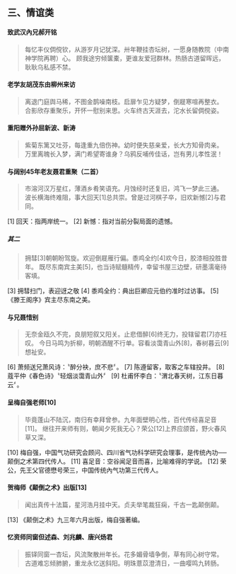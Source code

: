 ## 三、情谊类

#### 致武汉內兄郝开铭
> 每忆丰仪倜傥钦，从游岁月记犹深。卅年鞭挂杏坛树，一愿身随教院（中南神学院再聘）心。
> 顾我途穷倾箧橐，更谁友爱冠群林。热肠古道留晖远，耿耿乌私感不禁。

#### 老学友胡茂东由柳州来访
> 离退门庭舆马稀，不图金鹊噪南枝。启扉乍见方疑梦，倒屣寒喧再整衣。
> 合影欣存重聚乐，开怀一慰别来思。火车终古天涯去，沱水长留倜傥姿。

#### 重阳赠外孙屈新波、新涛
> 紫菊东篱又吐芬，每逢重九倍伤神。幼时便失慈亲爱，长大方知骨肉亲。
> 万里离魄长入梦，满门希望寄谁身？乌鸦反哺传佳话，岂有男儿孝性泯！

#### 与阔别45年老友聂君重聚（二首）
> 市溶河汉万星红，薄酒乡肴笑语充。月蚀经时还复旧，鸿飞一梦此三通。
> 波长横海终难阻，事大回天[1]总共崇。曾是过河棋子卒，旧欢新憾[2]与君同。

[1] 回天：指两岸统一。
[2] 新憾：指对当前分裂局面的遗憾。

##### 其二
> 拥彗[3]朝朝盼驾旋。欢迎倒屣雁行偏。黍鸡全约[4]欢今日，胶漆相投胜昔年。
> 既尽东南宾主美[5]，也当诗赋髓精传，幸留书屋三边壁，研墨濡毫待客填。

[3] 拥彗扫门，表迎迓之敬
[4] 黍鸡全约：典出巨卿应元伯约准时过访事。
[5] 《滕王阁序》宾主尽东南之美。

#### 与兄聂惜别
> 无奈金瓯久不完，良朋短叙又阳关。止悲借醉[6]终无力，投辖留君[7]亦枉叹。
> 今日马鸣为折柳，明朝酒醒不行单。容看淡霭青山外[8]，春树暮云[9]想祉安。

[6] 萧频送兄萧风诗：〝醉分袂，庶不悲〞。
[7] 陈遵留客，取客之车辖投井。
[8] 蔻平仲《春色诗》〝轻烟淡霭青山外〞
[9] 杜甫怀李白：〝渭北春天树，江东日暮云〞。

#### 呈梅自强老师[10]
> 毕竟蓬山不陆沉，南归有幸拜曾参。九年面壁明心性，百代传经喜足音[11]。
> 继往开来师有则，朝闻夕死我无心？荣公[12]上界应颌首，野火春风草又深。

[10] 梅自强，中国气功研究会顾问、四川省气功科学研究会理事，是传统內功──颠倒之术第四代传人。
[11] 喜足音：空谷闻足音而喜，比喻难得的学说。
[12] 荣公，先王父官德懋号荣三，中国传统內气功第三代传人。

#### 贺梅师《颠倒之术》出版[13]
> 闻出真传十法篇，星河浩月挂中天。贞夫举笔裁狂痫，千古一匙颠倒颠。

[13] 《颠倒之术》九三年六月出版，梅自强著编。

#### 忆资师同窗但述森、刘兆麟、唐兴炀君
> 振铎同窗一杏坛，风流聚散卅年长。花多媚骨墙争倒，草有同心树守常。
> 古道难忘倾肺腑，重龙永忆送斜阳。明珠薏苡澄清日，一曲嘤鸣九转肠。

